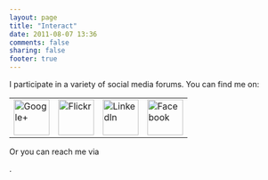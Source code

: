 ```yaml
---
layout: page
title: "Interact"
date: 2011-08-07 13:36
comments: false
sharing: false
footer: true
---
```

I participate in a variety of social media forums. You can find me on:
<table cellspacing="10px" cellpadding="10px" border="0px">
	<tr>
		<td><a style="text-decoration: none;" href="https://plus.google.com/113519831663276170684/about" title="Google+">
			<img src="/images/google+.jpeg" width="64px" height="64" alt="Google+"></a> </td>
		<td><a style="text-decoration: none;" href="http://www.flickr.com/photos/zanshin/" title="Flickr">
			<img src="/images/flickr.jpeg" width="64px" height="64" alt="Flickr"></a> </td>
		<td><a style="text-decoration: none;" href="http://www.linkedin.com/profile/view?id=3980830" title="LinkedIn">
			<img src="/images/linkedin.jpeg" width="64px" height="64" alt="LinkedIn"></a> </td>
		<td><a style="text-decoration: none;" href="https://www.facebook.com/markhnichols" title="Facebook">
			<img src="/images/facebook.jpeg" width="64px" height="64" alt="Facebook"></a> </td>
	</tr>
<table>

Or you can reach me via 
<script language="JavaScript" type="text/javascript">
//<!--

function hiveware_enkoder(){var i,j,x,y,x=
"x=\"|A&::777;797:78::797:79:;787679:;7;7;767:7=7;787:79767<76767777::75767" +
"47:7<7;767:797:766h7<;`&A|757:7=7:77:;787:7::775::78::757;767:76:8747;75::" +
"757:79:;777:7<7:7=7:79:679::7<;h766g9:787:7:767:75::797:777;787778:9767:79" +
"7:7;7:757;767:787:7=7:79::7;767977767774797:7778:977:6767:78::79::79::797;" +
"787977:6767;787:7=7;787:77::797778:977:6767:797:78::757:79::797;78777::;77" +
"7;797:7:77:777:67:::757779:676767=7776:7747776:66g9f7=;h7;6;6f7::j:6;<65::" +
"757:79:;777:7<7:7=7:79:67=6f;=;f6h79;i:9:7;7:5:4;9:<6;696;6f6<;i67;9;6:7;8" +
";6;<6=:g6=7:77:977:6767779::797:78::757:7=:9:g:i6<;g7=:f747h7=:<66;j:::f7;" +
"6;6h7=;f76667=6=6f7h;=;=:h747f7=:g7<;i6g:9:i:;:8;<:f7=:f6h767i7e:h6h6f7=6<" +
"787f6=:g6<:8;;:i:9:g:i6<;<6i:=:h:i6<:8;5:h8h7e:<66;j:::f;=6<787h7f6=:f7<:8" +
";;:i+,itegwiryA/}!-6A/m?lxkrip2|@m?4Am,vsj?++A}?`&f7=;h;h;f7=6e:<68;586;5:" +
"<:7:i6<;h7f6=;f;=6f7=:h}#?--60m,vxwfyw2|/+)&?}A++?jsv,mA4?m@|2pirkxl?m/A=6" +
"-!jsv,nAQexl2qmr,|2pirkxl0m/=6-?11nBAm?-!}/A|2glevEx,n-?##}?\";y='';x=unes" +
"cape(x);for(i=0;i<x.length;i++){j=x.charCodeAt(i)-4;if(j<32)j+=94;y+=Strin" +
"g.fromCharCode(j)}y";
while(x=eval(x));}hiveware_enkoder();

//-->
</script>.